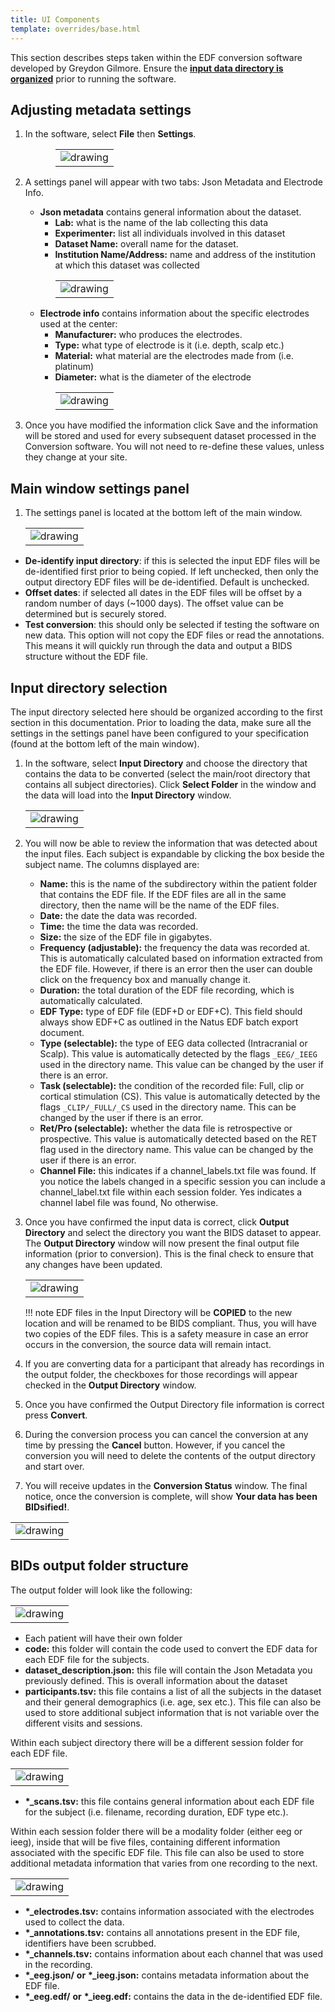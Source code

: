 ```yaml
---
title: UI Components
template: overrides/base.html
---
```

This section describes steps taken within the EDF conversion software developed by Greydon Gilmore. Ensure the [**input data directory is organized**](03-input_dir_setup.md#organize-input-directory) prior to running the software.

## Adjusting metadata settings

1. In the software, select **File** then **Settings**.

    <center><table style="width:80%"><tr><td>
      <img src="./img/metadata_01.png" alt="drawing"/>
    </td></tr></table></center>

2. A settings panel will appear with two tabs: Json Metadata and Electrode Info.

	* **Json metadata** contains general information about the dataset.
  	  * **Lab:** what is the name of the lab collecting this data
  	  * **Experimenter:** list all individuals involved in this dataset
  	  * **Dataset Name:** overall name for the dataset.
  	  * **Institution Name/Address:** name and address of the institution at which  this dataset was collected

    <center><table style="width:80%"><tr><td>
      <img src="./img/metadata_02.png" alt="drawing"/>
    </td></tr></table></center>

	* **Electrode info** contains information about the specific electrodes used at the center:
  	  * **Manufacturer:** who produces the electrodes.
  	  * **Type:** what type of electrode is it (i.e. depth, scalp etc.)
  	  * **Material:** what material are the electrodes made from (i.e. platinum)
  	  * **Diameter:** what is the diameter of the electrode

    <center><table style="width:80%"><tr><td>
      <img src="./img/metadata_03.png" alt="drawing"/>
    </td></tr></table></center>

3. Once you have modified the information click Save and the information will be stored and used for every subsequent dataset processed in the Conversion software. You will not need to re-define these values, unless they change at your site.

## Main window settings panel

1. The settings panel is located at the bottom left of the main window.
    
    <center><table style="width:100%"><tr><td>
      <img src="./img/main_settings_panel.png" alt="drawing"/>
    </td></tr></table></center>

  * **De-identify input directory**: if this is selected the input EDF files will be de-identified first prior to being copied. If left unchecked, then only the output directory EDF files will be de-identified. Default is unchecked.
  * **Offset dates**: if selected all dates in the EDF files will be offset by a random number of days (~1000 days). The offset value can be determined but is securely stored.
  * **Test conversion**: this should only be selected if testing the software on new data. This option will not copy the EDF files or read the annotations. This means it will quickly run through the data and output a BIDS structure without the EDF file.

## Input directory selection

The input directory selected here should be organized according to the first section in this documentation. Prior to loading the data, make sure all the settings in the settings panel have been configured to your specification (found at the bottom left of the main window).

1. In the software, select **Input Directory** and choose the directory that contains the data to be converted (select the main/root directory that contains all subject directories). Click **Select Folder** in the window and the data will load into the **Input Directory** window.
    
    <center><table style="width:100%"><tr><td>
      <img src="./img/input_dir_01.png" alt="drawing"/>
    </td></tr></table></center>

2. You will now be able to review the information that was detected about the input files. Each subject is expandable by clicking the box beside the subject name. The columns displayed are:

    * **Name:** this is the name of the subdirectory within the patient folder that contains the EDF file. If the EDF files are all in the same directory, then the name will be the name of the EDF files.
    * **Date:** the date the data was recorded.
    * **Time:** the time the data was recorded.
    * **Size:** the size of the EDF file in gigabytes.
    * **Frequency (adjustable):** the frequency the data was recorded at. This is automatically calculated based on information extracted from the EDF file. However, if there is an error then the user can double click on the frequency box and manually change it.
    * **Duration:** the total duration of the EDF file recording, which is automatically calculated. 
    * **EDF Type:** type of EDF file (EDF+D or EDF+C). This field should always show EDF+C as outlined in the Natus EDF batch export document.
    * **Type (selectable):** the type of EEG data collected (Intracranial or Scalp). This value is automatically detected by the flags `_EEG/_IEEG` used in the directory name. This value can be changed by the user if there is an error.
    * **Task (selectable):** the condition of the recorded file: Full, clip or cortical stimulation (CS). This value is automatically detected by the flags `_CLIP/_FULL/_CS` used in the directory name. This can be changed by the user if there is an error.
    * **Ret/Pro (selectable):** whether the data file is retrospective or prospective. This value is automatically detected based on the RET flag used in the directory name. This value can be changed by the user if there is an error.
    * **Channel File:** this indicates if a channel_labels.txt file was found. If you notice the labels changed in a specific session you can include a channel_label.txt file within each session folder. Yes indicates a channel label file was found, No otherwise.


3. Once you have confirmed the input data is correct, click **Output Directory** and select the directory you want the BIDS dataset to appear. The **Output Directory** window will now present the final output file information (prior to conversion). This is the final check to ensure that any changes have been updated.
    
    <center><table style="width:100%"><tr><td>
      <img src="./img/output_dir_01.png" alt="drawing"/>
    </td></tr></table></center>

    !!! note 
        EDF files in the Input Directory will be **COPIED** to the new location and will be renamed to be BIDS compliant. Thus, you will have two copies of the EDF files. This is a safety measure in case an error occurs in the conversion, the source data will remain intact.


4. If you are converting data for a participant that already has recordings in the output folder, the checkboxes for those recordings will appear checked in the **Output Directory** window.

5. Once you have confirmed the Output Directory file information is correct press **Convert**.

6. During the conversion process you can cancel the conversion at any time by pressing the **Cancel** button. However, if you cancel the conversion you will need to delete the contents of the output directory and start over.

7. You will receive updates in the **Conversion Status** window. The final notice, once the conversion is complete, will show **Your data has been BIDsified!**. 
  
  <center><table style="width:100%"><tr><td>
     <img src="./img/final_message.png" alt="drawing"/>
  </td></tr></table></center>

## BIDs output folder structure

The output folder will look like the following:
  
  <center><table style="width:100%"><tr><td>
     <img src="./img/dir_structure_01.png" alt="drawing"/>
  </td></tr></table></center>

  * Each patient will have their own folder
  * **code:** this folder will contain the code used to convert the EDF data for each EDF file for the subjects.
  * **dataset_description.json:** this file will contain the Json Metadata you previously defined. This is overall information about the dataset
  * **participants.tsv:** this file contains a list of all the subjects in the dataset and their general demographics (i.e. age, sex etc.). This file can also be used to store additional subject information that is not variable over the different visits and sessions. 

Within each subject directory there will be a different session folder for each EDF file.
  
  <center><table style="width:100%"><tr><td>
     <img src="./img/sub_dir_structure_01.png" alt="drawing"/>
  </td></tr></table></center>

  * **\*_scans.tsv:** this file contains general information about each EDF file for the subject (i.e. filename, recording duration, EDF type etc.).

Within each session folder there will be a modality folder (either eeg or ieeg), inside that will be five files, containing different information associated with the specific EDF file. This file can also be used to store additional metadata information that varies from one recording to the next.
  
  <center><table style="width:100%"><tr><td>
     <img src="./img/ses_dir_structure_01.png" alt="drawing"/>
  </td></tr></table></center>

  * **\*_electrodes.tsv:** contains information associated with the electrodes used to collect the data.
  * **\*_annotations.tsv:** contains all annotations present in the EDF file, identifiers have been scrubbed.
  * **\*_channels.tsv:** contains information about each channel that was used in the recording.
  * **\*_eeg.json/** **or** **\*_ieeg.json:** contains metadata information about the EDF file.
  * **\*_eeg.edf/** **or** **\*_ieeg.edf:** contains the data in the de-identified EDF file.

<br><br>

